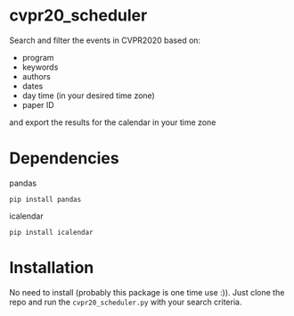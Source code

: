 # cvpr20_scheduler
Search and filter the events in CVPR2020 based on:
  * program
  * keywords
  * authors
  * dates
  * day time (in your desired time zone)
  * paper ID

and export the results for the calendar in your time zone

# Dependencies
pandas 
```Shell
pip install pandas
```

icalendar
```Shell
pip install icalendar
```

# Installation
No need to install (probably this package is one time use :)). Just clone the repo and run the  `cvpr20_scheduler.py` with your search criteria.
